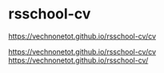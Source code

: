 # rsschool-cv
https://vechnonetot.github.io/rsschool-cv/cv

https://vechnonetot.github.io/rsschool-cv/cv
https://vechnonetot.github.io/rsschool-cv/

